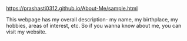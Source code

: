 https://prashasti0312.github.io/About-Me/sample.html

This webpage has my overall description- my name, my birthplace, my hobbies, areas of interest, etc. So if you wanna know about me, you can visit my website.
